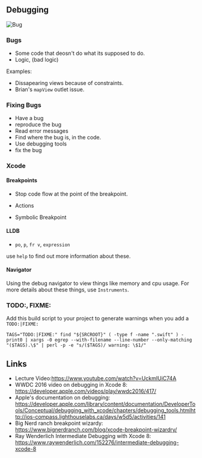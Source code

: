 ## Debugging

![Bug](https://geekwhisperin.files.wordpress.com/2009/09/bug-vs-feature.jpg)

### Bugs

* Some code that deosn't do what its supposed to do.
* Logic, (bad logic)

Examples:

* Dissapearing views because of constraints.
* Brian's `mapView` outlet issue.

### Fixing Bugs

* Have a bug
* reproduce the bug
* Read error messages
* Find where the bug is, in the code.
* Use debugging tools
* fix the bug

### Xcode

#### Breakpoints

* Stop code flow at the point of the breakpoint.


* Actions
* Symbolic Breakpoint

#### LLDB

* `po`, `p`, `fr v`, `expression`

use `help` to find out more information about these.

#### Navigator

Using the debug navigator to view things like memory and cpu usage. For more details about these things, use `Instruments`.

### TODO:, FIXME:
 
Add this build script to your project to generate warnings when you add a `TODO:|FIXME:` 

```
TAGS="TODO:|FIXME:" find "${SRCROOT}" ( -type f -name ".swift" ) -print0 | xargs -0 egrep --with-filename --line-number --only-matching "($TAGS).\$" | perl -p -e "s/($TAGS)/ warning: \$1/"
```

## Links
 
* Lecture Video:https://www.youtube.com/watch?v=UckmIUiC74A
* WWDC 2016 video on debugging in Xcode 8: https://developer.apple.com/videos/play/wwdc2016/417/
* Apple's documentation on debugging: https://developer.apple.com/library/content/documentation/DeveloperTools/Conceptual/debugging_with_xcode/chapters/debugging_tools.htmlhttp://ios-compass.lighthouselabs.ca/days/w5d5/activities/141
* Big Nerd ranch breakpoint wizardy: https://www.bignerdranch.com/blog/xcode-breakpoint-wizardry/
* Ray Wenderlich Intermediate Debugging with Xcode 8: https://www.raywenderlich.com/152276/intermediate-debugging-xcode-8